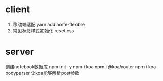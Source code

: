 # client
1. 移动端适配   yarn add amfe-flexible
2. 常见标签样式初始化   reset.css

# server
创建notebook数据库
npm init -y
npm i koa
npm i @koa/router
npm i koa-bodyparser 让koa能够解析post参数